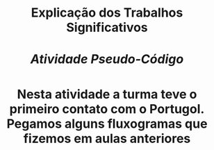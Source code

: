 <h1 style="text-align:center; size:50 px">Explicação dos Trabalhos Significativos</<h1><br>
  <div>
    <h5>Atividade Pseudo-Código</h5>
    <p>Nesta atividade a turma teve o primeiro contato com o Portugol. Pegamos alguns fluxogramas que fizemos em aulas anteriores
  </div>
